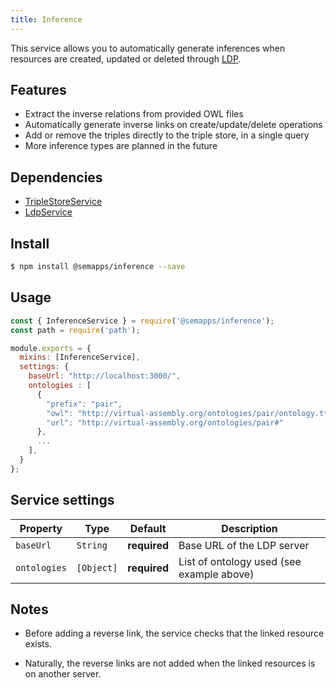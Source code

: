 ```yaml
---
title: Inference
---
```


This service allows you to automatically generate inferences when resources are created, updated or deleted through [LDP](ldp.md).

## Features

- Extract the inverse relations from provided OWL files
- Automatically generate inverse links on create/update/delete operations
- Add or remove the triples directly to the triple store, in a single query
- More inference types are planned in the future

## Dependencies
- [TripleStoreService](triplestore.md)
- [LdpService](ldp.md)

## Install

```bash
$ npm install @semapps/inference --save
```

## Usage

```js
const { InferenceService } = require('@semapps/inference');
const path = require('path');

module.exports = {
  mixins: [InferenceService],
  settings: {
    baseUrl: "http://localhost:3000/",
    ontologies : [
      {
        "prefix": "pair",
        "owl": "http://virtual-assembly.org/ontologies/pair/ontology.ttl",
        "url": "http://virtual-assembly.org/ontologies/pair#"
      },
      ...
    ],
  }
};
```

## Service settings

| Property | Type | Default | Description |
| -------- | ---- | ------- | ----------- |
| `baseUrl`|`String` | **required**| Base URL of the LDP server |
| `ontologies`| `[Object]`|**required** | List of ontology used (see example above) |

## Notes

- Before adding a reverse link, the service checks that the linked resource exists.

- Naturally, the reverse links are not added when the linked resources is on another server.
